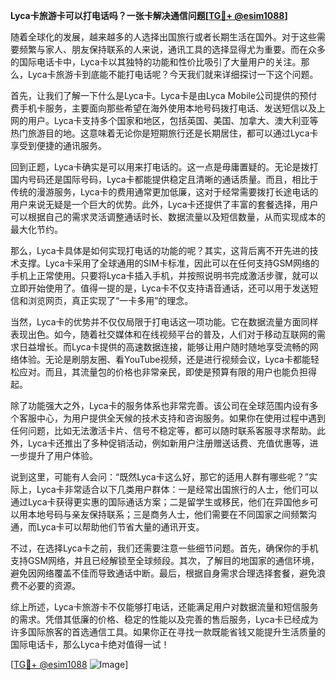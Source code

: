 **Lyca卡旅游卡可以打电话吗？一张卡解决通信问题[[TG💪+ @esim1088](https://t.me/s/esim1088)]**

随着全球化的发展，越来越多的人选择出国旅行或者长期生活在国外。对于这些需要频繁与家人、朋友保持联系的人来说，通讯工具的选择显得尤为重要。而在众多的国际电话卡中，Lyca卡以其独特的功能和性价比吸引了大量用户的关注。那么，Lyca卡旅游卡到底能不能打电话呢？今天我们就来详细探讨一下这个问题。

首先，让我们了解一下什么是Lyca卡。Lyca卡是由Lyca Mobile公司提供的预付费手机卡服务，主要面向那些希望在海外使用本地号码拨打电话、发送短信以及上网的用户。Lyca卡支持多个国家和地区，包括英国、美国、加拿大、澳大利亚等热门旅游目的地。这意味着无论你是短期旅行还是长期居住，都可以通过Lyca卡享受到便捷的通讯服务。

回到正题，Lyca卡确实是可以用来打电话的。这一点是毋庸置疑的。无论是拨打国内号码还是国际号码，Lyca卡都能提供稳定且清晰的通话质量。而且，相比于传统的漫游服务，Lyca卡的费用通常更加低廉，这对于经常需要拨打长途电话的用户来说无疑是一个巨大的优势。此外，Lyca卡还提供了丰富的套餐选择，用户可以根据自己的需求灵活调整通话时长、数据流量以及短信数量，从而实现成本的最大化节约。

那么，Lyca卡具体是如何实现打电话的功能的呢？其实，这背后离不开先进的技术支撑。Lyca卡采用了全球通用的SIM卡标准，因此可以在任何支持GSM网络的手机上正常使用。只要将Lyca卡插入手机，并按照说明书完成激活步骤，就可以立即开始使用了。值得一提的是，Lyca卡不仅支持语音通话，还可以用于发送短信和浏览网页，真正实现了“一卡多用”的理念。

当然，Lyca卡的优势并不仅仅局限于打电话这一项功能。它在数据流量方面同样表现出色。如今，随着社交媒体和在线视频平台的普及，人们对于移动互联网的需求日益增长。而Lyca卡提供的高速数据连接，能够让用户随时随地享受流畅的网络体验。无论是刷朋友圈、看YouTube视频，还是进行视频会议，Lyca卡都能轻松应对。而且，其流量包的价格也非常亲民，即使是预算有限的用户也能负担得起。

除了功能强大之外，Lyca卡的服务体系也非常完善。该公司在全球范围内设有多个客服中心，为用户提供全天候的技术支持和咨询服务。如果你在使用过程中遇到任何问题，比如无法激活卡片、信号不稳定等，都可以随时联系客服寻求帮助。此外，Lyca卡还推出了多种促销活动，例如新用户注册赠送话费、充值优惠等，进一步提升了用户体验。

说到这里，可能有人会问：“既然Lyca卡这么好，那它的适用人群有哪些呢？”实际上，Lyca卡非常适合以下几类用户群体：一是经常出国旅行的人士，他们可以通过Lyca卡获得更实惠的国际通话方案；二是留学生或移民，他们在异国他乡可以用本地号码与亲友保持联系；三是商务人士，他们需要在不同国家之间频繁沟通，而Lyca卡可以帮助他们节省大量的通讯开支。

不过，在选择Lyca卡之前，我们还需要注意一些细节问题。首先，确保你的手机支持GSM网络，并且已经解锁至全球频段。其次，了解目的地国家的通信环境，避免因网络覆盖不佳而导致通话中断。最后，根据自身需求合理选择套餐，避免浪费不必要的资源。

综上所述，Lyca卡旅游卡不仅能够打电话，还能满足用户对数据流量和短信服务的需求。凭借其低廉的价格、稳定的性能以及完善的售后服务，Lyca卡已经成为许多国际旅客的首选通信工具。如果你正在寻找一款既能省钱又能提升生活质量的国际电话卡，那么Lyca卡绝对值得一试！

[[TG💪+ @esim1088](https://t.me/s/esim1088) ![Image](https://i.postimg.cc/4NQfJmqS/Snipaste-2025-05-13-00-14-12.png)]